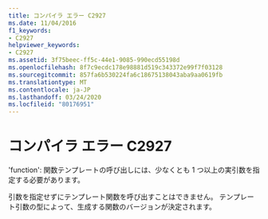 ```yaml
---
title: コンパイラ エラー C2927
ms.date: 11/04/2016
f1_keywords:
- C2927
helpviewer_keywords:
- C2927
ms.assetid: 3f75beec-ff5c-44e1-9085-990ecd55198d
ms.openlocfilehash: 8f7c9ecdc178e98881d519c343372e99f7f03128
ms.sourcegitcommit: 857fa6b530224fa6c18675138043aba9aa0619fb
ms.translationtype: MT
ms.contentlocale: ja-JP
ms.lasthandoff: 03/24/2020
ms.locfileid: "80176951"
---
```

# <a name="compiler-error-c2927"></a>コンパイラ エラー C2927

'function': 関数テンプレートの呼び出しには、少なくとも 1 つ以上の実引数を指定する必要があります。

引数を指定せずにテンプレート関数を呼び出すことはできません。 テンプレート引数の型によって、生成する関数のバージョンが決定されます。
